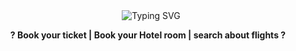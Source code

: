 <div align="center">
  <img src="https://readme-typing-svg.demolab.com/?lines=AirTravels-Booking-System+%F0%9F%8F%AA" alt="Typing SVG" style="margin-left: 10px;">
  <p><strong>? Book your ticket | Book your Hotel room | search about flights ?</strong></p>
</div>
